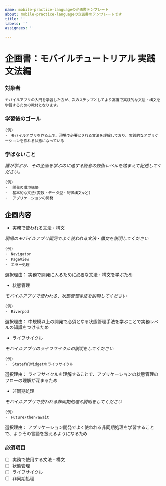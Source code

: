 ```yaml
---
name: mobile-practice-languageの企画書テンプレート
about: mobile-practice-languageの企画書のテンプレートです
title: ''
labels: ''
assignees: ''

---
```


# 企画書：モバイルチュートリアル 実践文法編

### 対象者
```
モバイルアプリの入門を学習した方が、次のステップとしてより高度で実践的な文法・構文を学習するための教材となります。
```

### 学習後のゴール
```
(例)
・ モバイルアプリを作る上で、現場で必要とされる文法を理解しており、実践的なアプリケーションを作れる状態になっている
```

### 学ばないこと
_誰が学ぶか、その企画を学ぶのに適する読者の技術レベルを踏まえて記述してください。_
```
(例)
・　開発の環境構築
・　基本的な文法(変数・データ型・制御構文など)
・　アプリケーションの開発
```

## 企画内容

- 実務で使われる文法・構文

_現場のモバイルアプリ開発でよく使われる文法・構文を説明してください_
```
(例)
・ Navigator
・ PageView
・ エラー処理
```
選択理由： 実務で開発に入るために必要な文法・構文を学ぶため

- 状態管理

_モバイルアプリで使われる、状態管理手法を説明してください_
```
(例)
・ Riverpod
```
選択理由： 中規模以上の開発で必須となる状態管理手法を学ぶことで実務レベルの知識をつけるため

- ライフサイクル

_モバイルアプリのライフサイクルの説明をしてください_
```
(例)
・　StatefulWidgetのライフサイクル
```
選択理由： ライフサイクルを理解することで、アプリケーションの状態管理のフローの理解が深まるため

- 非同期処理

_モバイルアプリで使われる非同期処理の説明をしてください_
```
(例)
・ Future/then/await
```
選択理由： アプリケーション開発でよく使われる非同期処理を学習することで、よりその言語を扱えるようになるため

### 必須項目

- [ ]  実務で使用する文法・構文
- [ ]  状態管理
- [ ]  ライフサイクル
- [ ]  非同期処理
